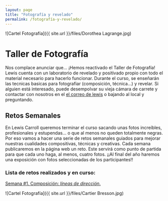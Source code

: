```yaml
---
layout: page
title: "Fotografía y revelado"
permalink: /fotografía-y-revelado/
---
```


![Cartel Fotografía]({{ site.url }}/files/Dorothea Lagrange.jpg)



# Taller de Fotografía #
Nos complace anunciar que... ¡Hemos reactivado el Taller de Fotografía! 
Lewis cuenta con un laboratorio de revelado y positivado propio con todo el material necesario para hacerlo funcionar. Durante el curso, se enseñarán las tecnicas basicas para fotografiar (composición, técnica...) y revelar. Si alguien está interesado, puede desempolvar su vieja cámara de carrete y contactar con nosotros en el [el correo de lewis](http://lewiscarroll.es/contacto) o bajando al local y preguntando.

## Retos Semanales
En Lewis Carroll queremos terminar el curso sacando unas fotos increíbles, profesionales y estupendas... o que al menos no queden totalmente negras. Por eso vamos a hacer una serie de retos semanales guiados para mejorar nuestras cualidades compositivas, técnicas y creativas.
Cada semana publicaremos en la página web un reto. Este servirá como punto de partida para que cada uno haga, al menos, cuatro fotos. 
¡¡Al final del año haremos una exposición con fotos seleccionadas de los participantes!!

### Lista de retos realizados y en curso:

[Semana #1. Composición: *líneas de dirección*.](http://lewiscarroll.es/_posts/2018-02-15-Taller-de-foto-Reto-1)

![Cartel Fotografía]({{ site.url }}/files/Cartier Bresson.jpg)

